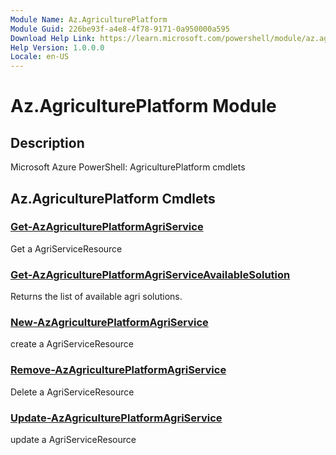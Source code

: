 ```yaml
---
Module Name: Az.AgriculturePlatform
Module Guid: 226be93f-a4e8-4f78-9171-0a950000a595
Download Help Link: https://learn.microsoft.com/powershell/module/az.agricultureplatform
Help Version: 1.0.0.0
Locale: en-US
---
```


# Az.AgriculturePlatform Module
## Description
Microsoft Azure PowerShell: AgriculturePlatform cmdlets

## Az.AgriculturePlatform Cmdlets
### [Get-AzAgriculturePlatformAgriService](Get-AzAgriculturePlatformAgriService.md)
Get a AgriServiceResource

### [Get-AzAgriculturePlatformAgriServiceAvailableSolution](Get-AzAgriculturePlatformAgriServiceAvailableSolution.md)
Returns the list of available agri solutions.

### [New-AzAgriculturePlatformAgriService](New-AzAgriculturePlatformAgriService.md)
create a AgriServiceResource

### [Remove-AzAgriculturePlatformAgriService](Remove-AzAgriculturePlatformAgriService.md)
Delete a AgriServiceResource

### [Update-AzAgriculturePlatformAgriService](Update-AzAgriculturePlatformAgriService.md)
update a AgriServiceResource

